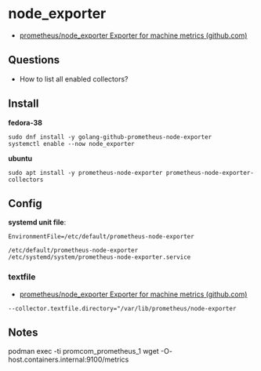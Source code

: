 # node_exporter

- [prometheus/node_exporter Exporter for machine metrics (github.com)](https://github.com/prometheus/node_exporter)

## Questions

- How to list all enabled collectors?

## Install

**fedora-38**
```shell
sudo dnf install -y golang-github-prometheus-node-exporter
systemctl enable --now node_exporter
```

**ubuntu**

```
sudo apt install -y prometheus-node-exporter prometheus-node-exporter-collectors
```

## Config

**systemd unit file**:
```
EnvironmentFile=/etc/default/prometheus-node-exporter
```

```shell
/etc/default/prometheus-node-exporter
/etc/systemd/system/prometheus-node-exporter.service
```


### textfile

- [prometheus/node_exporter Exporter for machine metrics (github.com)](https://github.com/prometheus/node_exporter#textfile-collector)

`--collector.textfile.directory="/var/lib/prometheus/node-exporter`





## Notes

podman exec -ti promcom_prometheus_1 wget -O- host.containers.internal:9100/metrics





